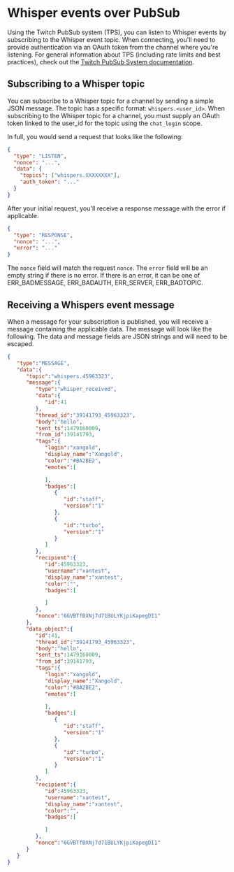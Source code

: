 # Whisper events over PubSub
Using the Twitch PubSub system (TPS), you can listen to Whisper events by subscribing to the Whisper event topic. When connecting, you'll need to provide authentication via an OAuth token from the channel where you're
listening. For general information about TPS (including rate limits and best practices), check out the [Twitch PubSub System documentation](https://github.com/justintv/Twitch-API/tree/master/PubSub).

## Subscribing to a Whisper topic
You can subscribe to a Whisper topic for a channel by sending a simple JSON message. The topic has a specific format: `whispers.<user_id>`. When
subscribing to the Whisper topic for a channel, you must supply an OAuth token linked to the user_id for the topic using the `chat_login` scope.

In full, you would send a request that looks like the following:

```json
{
  "type": "LISTEN",
  "nonce": "...",
  "data": {
    "topics": ["whispers.XXXXXXXX"],
    "auth_token": "..."
  }
}
```

After your initial request, you'll receive a response message with the error if applicable.
```json
{
  "type": "RESPONSE",
  "nonce": "...",
  "error": "..."
}
```

The `nonce` field will match the request `nonce`. The `error` field will be an empty string if there is no error. If there is an error, it can be one of
ERR_BADMESSAGE, ERR_BADAUTH, ERR_SERVER, ERR_BADTOPIC.

## Receiving a Whispers event message
When a message for your subscription is published, you will receive a message containing the applicable data. The message will look like the following. The data and message fields are JSON strings and will need to be escaped.

```json
{
   "type":"MESSAGE",
   "data":{
      "topic":"whispers.45963323",
      "message":{
         "type":"whisper_received",
         "data":{
            "id":41
         },
         "thread_id":"39141793_45963323",
         "body":"hello",
         "sent_ts":1479160009,
         "from_id":39141793,
         "tags":{
            "login":"xangold",
            "display_name":"Xangold",
            "color":"#8A2BE2",
            "emotes":[

            ],
            "badges":[
               {
                  "id":"staff",
                  "version":"1"
               },
               {
                  "id":"turbo",
                  "version":"1"
               }
            ]
         },
         "recipient":{
            "id":45963323,
            "username":"xantest",
            "display_name":"xantest",
            "color":"",
            "badges":[

            ]
         },
         "nonce":"6GVBTfBXNj7d71BULYKjpiKapegDI1"
      },
      "data_object":{
         "id":41,
         "thread_id":"39141793_45963323",
         "body":"hello",
         "sent_ts":1479160009,
         "from_id":39141793,
         "tags":{
            "login":"xangold",
            "display_name":"Xangold",
            "color":"#8A2BE2",
            "emotes":[

            ],
            "badges":[
               {
                  "id":"staff",
                  "version":"1"
               },
               {
                  "id":"turbo",
                  "version":"1"
               }
            ]
         },
         "recipient":{
            "id":45963323,
            "username":"xantest",
            "display_name":"xantest",
            "color":"",
            "badges":[

            ]
         },
         "nonce":"6GVBTfBXNj7d71BULYKjpiKapegDI1"
      }
   }
}
```
